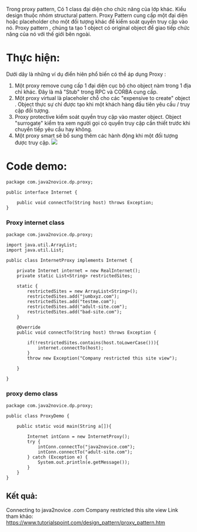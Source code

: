 Trong proxy pattern, Có 1 class đại diện cho chức năng của lớp khác. Kiểu design thuộc nhóm structural pattern. Proxy Pattern  cung cấp một đại diện hoặc placeholder cho một đối tượng khác để kiểm soát quyền truy cập vào nó.
Proxy pattern , chúng ta tạo 1 object có original object để giao tiếp chức năng của nó với thế giới bên ngoài.
# Thực hiện:
Dưới dây là những ví dụ điển hiên phổ biến có thể áp dụng Proxy :
1. Một  proxy remove cung cấp 1 đại diện cục bộ cho object nàm trong 1 địa chỉ khác. Đây là mã "Stub" trong RPC và CORBA cung cấp.
2. Một proxy virtual là placeholer  chỗ cho các  "expensive to create" object . Object  thực sự chỉ được tạo khi một khách hàng đầu tiên yêu cầu / truy cập đối tượng.
3. Proxy protective  kiểm soát quyền truy cập vào master object. Object "surrogate" kiểm tra xem người gọi có quyền truy cập cần thiết trước khi chuyển tiếp yêu cầu hay không.
4. Một proxy smart sẽ bổ sung thêm các hành động khi một đối tượng được truy cập.
![](https://images.viblo.asia/abaf01d8-1fc2-458c-93d8-3302e23eb475.png)
# Code demo:
```
package com.java2novice.dp.proxy;
 
public interface Internet {
 
    public void connectTo(String host) throws Exception;
}
```
### Proxy internet class
```
package com.java2novice.dp.proxy;
 
import java.util.ArrayList;
import java.util.List;
 
public class InternetProxy implements Internet {
 
    private Internet internet = new RealInternet();
    private static List<String> restrictedSites;
     
    static {
        restrictedSites = new ArrayList<String>();
        restrictedSites.add("jumbxyz.com");
        restrictedSites.add("testme.com");
        restrictedSites.add("adult-site.com");
        restrictedSites.add("bad-site.com");
    }
     
    @Override
    public void connectTo(String host) throws Exception {
         
        if(!restrictedSites.contains(host.toLowerCase())){
            internet.connectTo(host);
        }
        throw new Exception("Company restricted this site view");
 
    }
 
}
```
### proxy demo class
```
package com.java2novice.dp.proxy;
 
public class ProxyDemo {
 
    public static void main(String a[]){
         
        Internet intConn = new InternetProxy();
        try {
            intConn.connectTo("java2novice.com");
            intConn.connectTo("adult-site.com");
        } catch (Exception e) {
            System.out.println(e.getMessage());
        }
    }
}
```
## Kết quả:
Connecting to java2novice .com
Company restricted this site view
Link tham khảo: https://www.tutorialspoint.com/design_pattern/proxy_pattern.htm